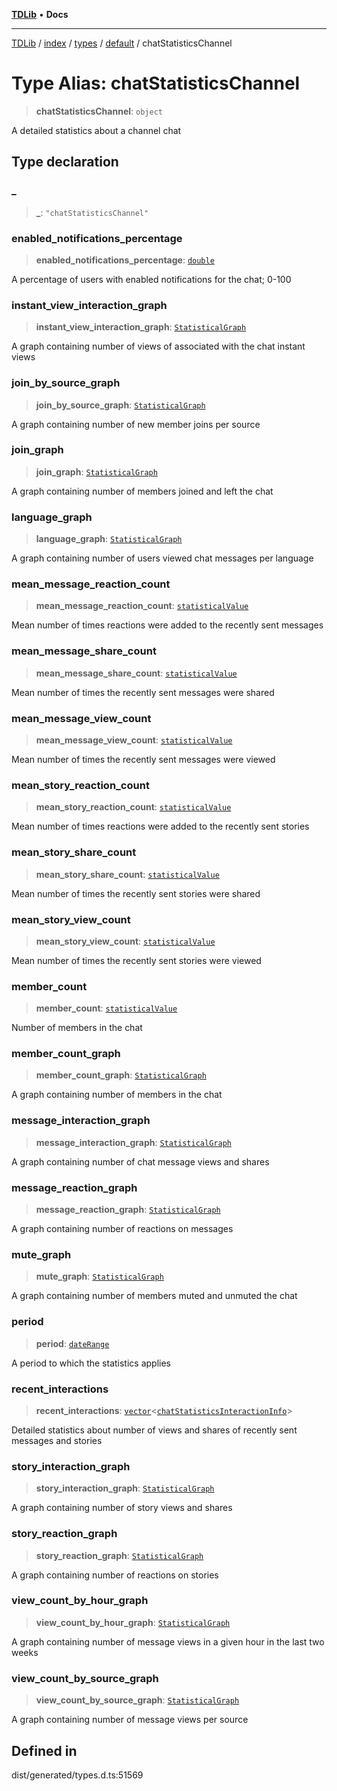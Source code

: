 [**TDLib**](../../../../../../README.md) • **Docs**

***

[TDLib](../../../../../../modules.md) / [index](../../../../../README.md) / [types](../../../README.md) / [default](../README.md) / chatStatisticsChannel

# Type Alias: chatStatisticsChannel

> **chatStatisticsChannel**: `object`

A detailed statistics about a channel chat

## Type declaration

### \_

> **\_**: `"chatStatisticsChannel"`

### enabled\_notifications\_percentage

> **enabled\_notifications\_percentage**: [`double`](double-1.md)

A percentage of users with enabled notifications for the chat; 0-100

### instant\_view\_interaction\_graph

> **instant\_view\_interaction\_graph**: [`StatisticalGraph`](StatisticalGraph.md)

A graph containing number of views of associated with the chat instant views

### join\_by\_source\_graph

> **join\_by\_source\_graph**: [`StatisticalGraph`](StatisticalGraph.md)

A graph containing number of new member joins per source

### join\_graph

> **join\_graph**: [`StatisticalGraph`](StatisticalGraph.md)

A graph containing number of members joined and left the chat

### language\_graph

> **language\_graph**: [`StatisticalGraph`](StatisticalGraph.md)

A graph containing number of users viewed chat messages per language

### mean\_message\_reaction\_count

> **mean\_message\_reaction\_count**: [`statisticalValue`](statisticalValue-1.md)

Mean number of times reactions were added to the recently sent messages

### mean\_message\_share\_count

> **mean\_message\_share\_count**: [`statisticalValue`](statisticalValue-1.md)

Mean number of times the recently sent messages were shared

### mean\_message\_view\_count

> **mean\_message\_view\_count**: [`statisticalValue`](statisticalValue-1.md)

Mean number of times the recently sent messages were viewed

### mean\_story\_reaction\_count

> **mean\_story\_reaction\_count**: [`statisticalValue`](statisticalValue-1.md)

Mean number of times reactions were added to the recently sent stories

### mean\_story\_share\_count

> **mean\_story\_share\_count**: [`statisticalValue`](statisticalValue-1.md)

Mean number of times the recently sent stories were shared

### mean\_story\_view\_count

> **mean\_story\_view\_count**: [`statisticalValue`](statisticalValue-1.md)

Mean number of times the recently sent stories were viewed

### member\_count

> **member\_count**: [`statisticalValue`](statisticalValue-1.md)

Number of members in the chat

### member\_count\_graph

> **member\_count\_graph**: [`StatisticalGraph`](StatisticalGraph.md)

A graph containing number of members in the chat

### message\_interaction\_graph

> **message\_interaction\_graph**: [`StatisticalGraph`](StatisticalGraph.md)

A graph containing number of chat message views and shares

### message\_reaction\_graph

> **message\_reaction\_graph**: [`StatisticalGraph`](StatisticalGraph.md)

A graph containing number of reactions on messages

### mute\_graph

> **mute\_graph**: [`StatisticalGraph`](StatisticalGraph.md)

A graph containing number of members muted and unmuted the chat

### period

> **period**: [`dateRange`](dateRange-1.md)

A period to which the statistics applies

### recent\_interactions

> **recent\_interactions**: [`vector`](vector.md)\<[`chatStatisticsInteractionInfo`](chatStatisticsInteractionInfo-1.md)\>

Detailed statistics about number of views and shares of recently sent messages and stories

### story\_interaction\_graph

> **story\_interaction\_graph**: [`StatisticalGraph`](StatisticalGraph.md)

A graph containing number of story views and shares

### story\_reaction\_graph

> **story\_reaction\_graph**: [`StatisticalGraph`](StatisticalGraph.md)

A graph containing number of reactions on stories

### view\_count\_by\_hour\_graph

> **view\_count\_by\_hour\_graph**: [`StatisticalGraph`](StatisticalGraph.md)

A graph containing number of message views in a given hour in the last two weeks

### view\_count\_by\_source\_graph

> **view\_count\_by\_source\_graph**: [`StatisticalGraph`](StatisticalGraph.md)

A graph containing number of message views per source

## Defined in

dist/generated/types.d.ts:51569
